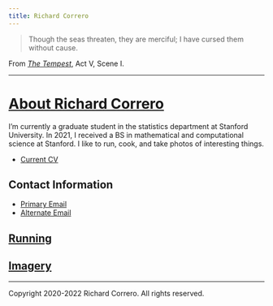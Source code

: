 ```yaml
---
title: Richard Correro
---
```


> Though the seas threaten, they are merciful;
I have cursed them without cause.

From [_The Tempest_](http://shakespeare.mit.edu/tempest/full.html), Act V, Scene I. 

---

# [About Richard Correro](https://www.correro.org)

I’m currently a graduate student in the statistics department at Stanford University. In 2021, I received a BS in mathematical and computational science at Stanford. I like to run, cook, and take photos of interesting things.

- [Current CV](files/richard_correro_cv.pdf) 

## Contact Information

- [Primary Email](mailto:rcorrero@stanford.edu)
- [Alternate Email](mailto:rcorrero@gmail.com)

## [Running](files/running.md)


## [Imagery](files/imagery.md)

[](files/on_line_weak_supervision.pdf)

---

Copyright 2020-2022 Richard Correro. All rights reserved.
